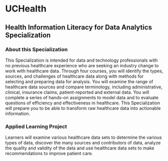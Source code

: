 # UCHealth
## Health Information Literacy for Data Analytics Specialization
### About this Specialization


This Specialization is intended for data and technology professionals with no previous healthcare experience who are seeking an industry change to work with healthcare data. Through four courses, you will identify the types, sources, and challenges of healthcare data along with methods for selecting and preparing data for analysis. You will examine the range of healthcare data sources and compare terminology, including administrative, clinical, insurance claims, patient-reported and external data. You will complete a series of hands-on assignments to model data and to evaluate questions of efficiency and effectiveness in healthcare. This Specialization will prepare you to be able to transform raw healthcare data into actionable information. 
### Applied Learning Project

Learners will examine various healthcare data sets to determine the various types of data, discover the many sources and contributors of data, analyze the quality and validity of the data and use healthcare data sets to make recommendations to improve patient care. 
